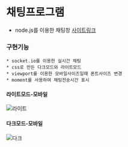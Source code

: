 # 채팅프로그램

* node.js를 이용한 채팅창 [사이트링크](https://psgchat.herokuapp.com)

### 구현기능

    * socket.io를 이용한 실시간 채팅
    * css로 만든 다크모드와 라이트모드
    * viewport를 이용한 모바일사이즈일때 폰트사이즈 변경
    * moment를 사용하여 채팅전송시간 표시

#### 라이트모드-모바일
![라이트](https://user-images.githubusercontent.com/84897600/145401924-b16f0347-86b9-411a-ad4e-3a3390094c7a.png)
#### 다크모드-모바일
![다크](https://user-images.githubusercontent.com/84897600/145402015-5226de22-3c91-4d33-90fb-1a58f3bb126b.png)
